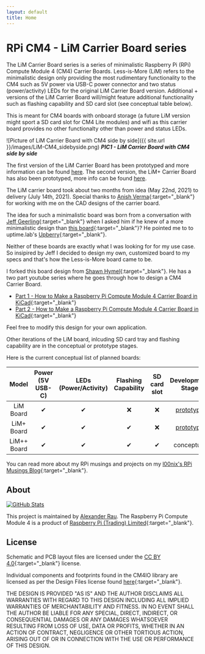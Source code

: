 ```yaml
---
layout: default
title: Home
---
```



# RPi CM4 - LiM Carrier Board series

The LiM Carrier Board series is a series of minimalistic Raspberry Pi (RPi) Compute Module 4 (CM4) Carrier Boards. Less-is-More (LiM) refers to the minimalistic design only providing the most rudimentary functionality to the CM4 such as 5V power via USB-C power connector and two status (power/activity) LEDs for the original LiM Carrier Board version. Additional + versions of the LiM Carrier Board will/might feature additional functionality such as flashing capability and SD card slot (see conceptual table below).

This is meant for CM4 boards with onboard storage (a future LiM version might sport a SD card slot for CM4 Lite modules) and wifi as this carrier board provides no other functionalty other than power and status LEDs.

![Picture of LiM Carrier Board with CM4 side by side]({{ site.url }}/images/LiM-CM4_sidebyside.png)
_**PIC1 - LiM Carrier Board with CM4 side by side**_

The first version of the LiM Carrier Board has been prototyped and more information can be found [here](pages/LiM_Board.html). The second version, the LiM+ Carrier Board has also been prototyped, more info can be found [here](pages/LiM+_Board.html).

The LiM carrier board took about two months from idea (May 22nd, 2021) to delivery (July 14th, 2021). Special thanks to [Anish Verma](https://www.linkedin.com/in/anish-verma-a5a05a8b/){:target="_blank"} for working with me on the CAD designs of the carrier board.

The idea for such a minimalistic board was born from a conversation with [Jeff Geerling](https://www.jeffgeerling.com/){:target="_blank"} when I asked him if he knew of a more minimalistic design than [this board](https://www.tindie.com/products/dronecz/minimal-carrier-board-for-compute-module-4/){:target="_blank"}? He pointed me to to uptime.lab's [Upberry](https://www.instagram.com/p/CPGakesLwBo/){:target="_blank"}.

Neither of these boards are exactly what I was looking for for my use case. So insipired by Jeff I decided to design my own, customized board to my specs and that's how the Less-is-More board came to be. 

I forked this board design from [Shawn Hymel](https://github.com/ShawnHymel/rpi-cm4-base-carrier){:target="_blank"}. He has a two part youtube series where he goes through how to design a CM4 Carrier Board.

- [Part 1 - How to Make a Raspberry Pi Compute Module 4 Carrier Board in KiCad](https://www.youtube.com/watch?v=ypcPJC_umPQ){:target="_blank"}
- [Part 2 - How to Make a Raspberry Pi Compute Module 4 Carrier Board in KiCad](https://www.youtube.com/watch?v=ge6gYIENo8Q&t){:target="_blank"}

Feel free to modify this design for your own application. 

Other iterations of the LiM board, inlcuding SD card tray and flashing capability are in the conceptual or prototype stages.

Here is the current conceptual list of planned boards:

Model | Power (5V USB-C) | LEDs (Power/Activity) | Flashing Capability | SD card slot | Development Stage
:-------------------------:|:-------------------------:|:-------------------------:|:-------------------------:|:-------------------------:|:-------------------------:
LiM Board | &#10004; | &#10004; | &#10060; | &#10060; | [prototype](pages/LiM_Board.html)
LiM+ Board | &#10004; | &#10004; | &#10004; | &#10060; | [prototype](pages/LiM+_Board.html)
LiM++ Board | &#10004; | &#10004; | &#10004; | &#10004; | conceptual


You can read more about my RPi musings and projects on my [l00nix's RPi Musings Blog](https://rpi.loonix.ca/){:target="_blank"}.

## About

[//]: # "[![GitHub Stats](https://github-readme-stats.vercel.app/api/pin?username=l00nix&repo=rpi-cm4-LiM-board&show_icons=true&hide_border=true&show_owner=true&theme=graywhite)](https://github.com/l00nix/rpi-cm4-LiM-board)"
[![GitHub Stats](https://github-readme-stats.vercel.app/api/pin?username=l00nix&repo=rpi-cm4-LiM-board)](https://github.com/l00nix/rpi-cm4-LiM-board)

This project is maintained by [Alexander Rau](https://rpi.loonix.ca). The Raspberry Pi Compute Module 4 is a product of [Raspberry Pi (Trading) Limited](https://www.raspberrypi.org/about/){:target="_blank"}.

## License

Schematic and PCB layout files are licensed under the [CC BY 4.0](https://creativecommons.org/licenses/by/2.0/){:target="_blank"} license.

Individual components and footprints found in the CM4IO library are licensed as per the Design Files license found [here](https://datasheets.raspberrypi.org/license.html){:target="_blank"}.

THE DESIGN IS PROVIDED "AS IS" AND THE AUTHOR DISCLAIMS ALL WARRANTIES WITH REGARD TO THIS DESIGN INCLUDING ALL IMPLIED WARRANTIES OF MERCHANTABILITY AND FITNESS. IN NO EVENT SHALL THE AUTHOR BE LIABLE FOR ANY SPECIAL, DIRECT, INDIRECT, OR CONSEQUENTIAL DAMAGES OR ANY DAMAGES WHATSOEVER RESULTING FROM LOSS OF USE, DATA OR PROFITS, WHETHER IN AN ACTION OF CONTRACT, NEGLIGENCE OR OTHER TORTIOUS ACTION, ARISING OUT OF OR IN CONNECTION WITH THE USE OR PERFORMANCE OF THIS DESIGN.
